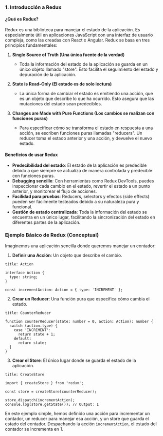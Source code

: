 ### 1. Introducción a Redux

#### ¿Qué es Redux?

Redux es una biblioteca para manejar el estado de la aplicación. Es especialmente útil en aplicaciones JavaScript con una interfaz de usuario compleja, como las creadas con React o Angular. Redux se basa en tres principios fundamentales:

1. **Single Source of Truth (Una única fuente de la verdad)**
    
    - Toda la información del estado de la aplicación se guarda en un único objeto llamado "store". Esto facilita el seguimiento del estado y depuración de la aplicación.
2. **State is Read-Only (El estado es de solo lectura)**
    
    - La única forma de cambiar el estado es emitiendo una acción, que es un objeto que describe lo que ha ocurrido. Esto asegura que las mutaciones del estado sean predecibles.
3. **Changes are Made with Pure Functions (Los cambios se realizan con funciones puras)**
    
    - Para especificar cómo se transforma el estado en respuesta a una acción, se escriben funciones puras llamadas "reducers". Un reducer toma el estado anterior y una acción, y devuelve el nuevo estado.

#### Beneficios de usar Redux

- **Predecibilidad del estado**: El estado de la aplicación es predecible debido a que siempre se actualiza de manera controlada y predecible con funciones puras.
- **Debugging sencillo**: Con herramientas como Redux DevTools, puedes inspeccionar cada cambio en el estado, revertir el estado a un punto anterior, y monitorear el flujo de acciones.
- **Facilidad para pruebas**: Reducers, selectors y efectos (side effects) pueden ser fácilmente testeados debido a su naturaleza pura y funcional.
- **Gestión de estado centralizada**: Toda la información del estado se encuentra en un único lugar, facilitando la sincronización del estado en diferentes partes de la aplicación.

### Ejemplo Básico de Redux (Conceptual)

Imaginemos una aplicación sencilla donde queremos manejar un contador:

1. **Definir una Acción**: Un objeto que describe el cambio.

```ad-important
title: Action
```
```
interface Action {
  type: string;
}

const incrementAction: Action = { type: 'INCREMENT' };
```

2. **Crear un Reducer**: Una función pura que especifica cómo cambia el estado.

```ad-important
title: CounterReducer
```
```
function counterReducer(state: number = 0, action: Action): number {
  switch (action.type) {
    case 'INCREMENT':
      return state + 1;
    default:
      return state;
  }
}
```

3. **Crear el Store**: El único lugar donde se guarda el estado de la aplicación.

```ad-important
title: CreateStore
```
```
import { createStore } from 'redux';

const store = createStore(counterReducer);

store.dispatch(incrementAction);
console.log(store.getState()); // Output: 1
```

En este ejemplo simple, hemos definido una acción para incrementar un contador, un reducer para manejar esa acción, y un store que guarda el estado del contador. Despachando la acción `incrementAction`, el estado del contador se incrementa en 1.
